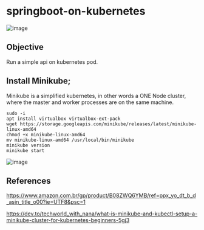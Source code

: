 # springboot-on-kubernetes
![image](https://user-images.githubusercontent.com/42948627/147616791-cf907af5-53e2-4b44-b7f4-8bc6fb9a2441.png)

## Objective
Run a simple api on kubernetes pod.

## Install Minikube;

Minikube is a simplified kubernetes, in other words a ONE Node cluster, 
where the master and worker processes are on the same machine.

```
sudo -i
apt install virtualbox virtualbox-ext-pack
wget https://storage.googleapis.com/minikube/releases/latest/minikube-linux-amd64
chmod +x minikube-linux-amd64
mv minikube-linux-amd64 /usr/local/bin/minikube
minikube version
minikube start
```
![image](https://user-images.githubusercontent.com/42948627/147616579-37eee47f-66b2-462f-abe4-dcb19e77d008.png)

## References

https://www.amazon.com.br/gp/product/B08ZWQ6YMB/ref=ppx_yo_dt_b_d_asin_title_o00?ie=UTF8&psc=1

https://dev.to/techworld_with_nana/what-is-minikube-and-kubectl-setup-a-minikube-cluster-for-kubernetes-beginners-5gj3
